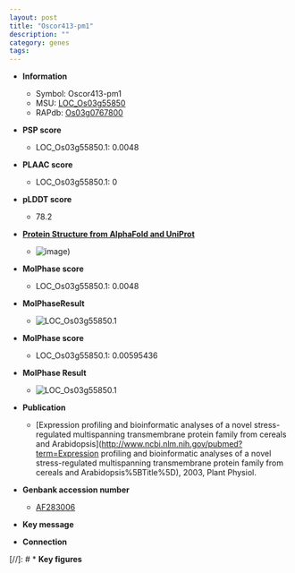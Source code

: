 ```yaml
---
layout: post
title: "Oscor413-pm1"
description: ""
category: genes
tags: 
---
```


* **Information**  
    + Symbol: Oscor413-pm1  
    + MSU: [LOC_Os03g55850](http://rice.plantbiology.msu.edu/cgi-bin/ORF_infopage.cgi?orf=LOC_Os03g55850)  
    + RAPdb: [Os03g0767800](http://rapdb.dna.affrc.go.jp/viewer/gbrowse_details/irgsp1?name=Os03g0767800)  

* **PSP score**  
    + LOC_Os03g55850.1: 0.0048 

* **PLAAC score**  
    + LOC_Os03g55850.1: 0 

* **pLDDT score**
    + 78.2

* **[Protein Structure from AlphaFold and UniProt](https://www.uniprot.org/uniprotkb/Q9FUW4/entry#structure)**
    + ![image](https://ricepsp.github.io/images/Q9/AF-Q9FUW4-F1.png))

* **MolPhase score**
    + LOC_Os03g55850.1: 0.0048

* **MolPhaseResult**
    + ![LOC_Os03g55850.1](https://ricepsp.github.io/pictures/LOC_Os03g/LOC_Os03g55850.1.png)

* **MolPhase score**
    + LOC_Os03g55850.1: 0.00595436

* **MolPhase Result**
    + ![LOC_Os03g55850.1](https://304243504.github.io/Pictures/LOC_Os03g/LOC_Os03g55850.1.png)

* **Publication**  
    + [Expression profiling and bioinformatic analyses of a novel stress-regulated multispanning transmembrane protein family from cereals and Arabidopsis](http://www.ncbi.nlm.nih.gov/pubmed?term=Expression profiling and bioinformatic analyses of a novel stress-regulated multispanning transmembrane protein family from cereals and Arabidopsis%5BTitle%5D), 2003, Plant Physiol.

* **Genbank accession number**  
    + [AF283006](http://www.ncbi.nlm.nih.gov/nuccore/AF283006)

* **Key message**  

* **Connection**  

[//]: # * **Key figures**  


